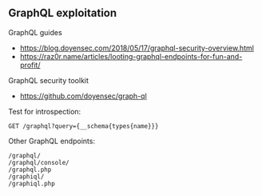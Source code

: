 ## GraphQL exploitation

GraphQL guides
* https://blog.doyensec.com/2018/05/17/graphql-security-overview.html
* https://raz0r.name/articles/looting-graphql-endpoints-for-fun-and-profit/

GraphQL security toolkit
* https://github.com/doyensec/graph-ql

Test for introspection:
```
GET /graphql?query={__schema{types{name}}}
```

Other GraphQL endpoints:
```
/graphql/
/graphql/console/
/graphql.php
/graphiql/
/graphiql.php
```
